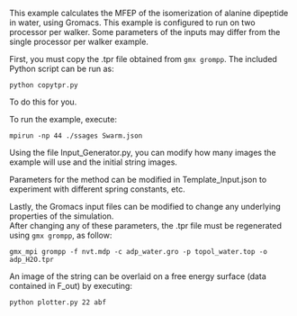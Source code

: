 This example calculates the MFEP of the isomerization of alanine dipeptide in water, using Gromacs.
This example is configured to run on two processor per walker.
Some parameters of the inputs may differ from the single processor per walker example.
  
First, you must copy the .tpr file obtained from `gmx grompp`.  The included Python script can be run as:

`python copytpr.py`

To do this for you.

To run the example, execute:

```
mpirun -np 44 ./ssages Swarm.json
```

Using the file Input_Generator.py, you can modify how many images the example will use and the initial string images.  

Parameters for the method can be modified in Template_Input.json to experiment with different spring constants, etc.

Lastly, the Gromacs input files can be modified to change any underlying properties of the simulation.  
After changing any of these parameters, the .tpr file must be regenerated using `gmx grompp`, as follow:

```
gmx_mpi grompp -f nvt.mdp -c adp_water.gro -p topol_water.top -o adp_H2O.tpr
```

An image of the string can be overlaid on a free energy surface (data contained in F_out) by executing:
```
python plotter.py 22 abf

```
